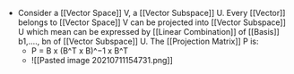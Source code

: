 - Consider a [[Vector Space]] V, a [[Vector Subspace]] U. Every [[Vector]] belongs to [[Vector Space]] V can be projected into [[Vector Subspace]] U which mean can be expressed by [[Linear Combination]] of [[Basis]] b1,...., bn of [[Vector Subspace]] U. The [[Projection Matrix]] P is:
	- P = B x (B^T x B)^−1 x B^T
	- ![[Pasted image 20210711154731.png]]